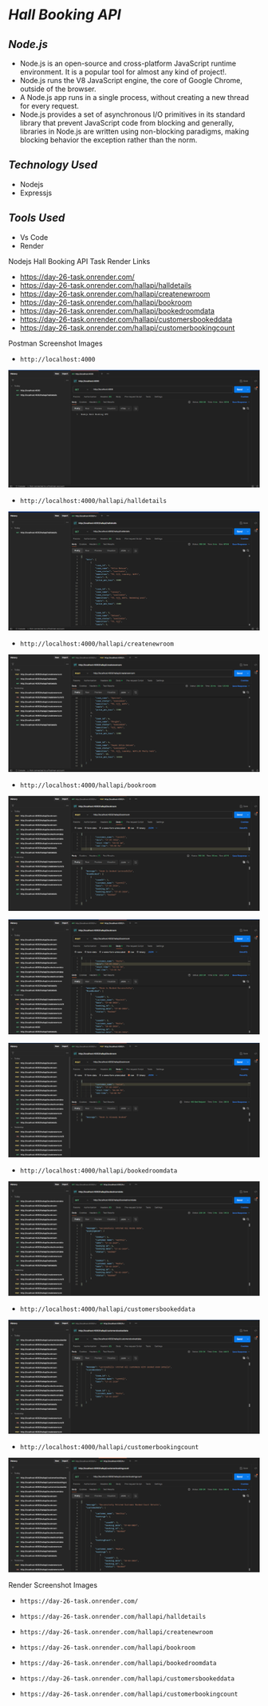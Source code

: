
# **_Hall Booking API_**

## **_Node.js_**

+ Node.js is an open-source and cross-platform JavaScript runtime environment. It is a popular tool for almost any kind of project!.
+ Node.js runs the V8 JavaScript engine, the core of Google Chrome, outside of the browser.
+ A Node.js app runs in a single process, without creating a new thread for every request.
+ Node.js provides a set of asynchronous I/O primitives in its standard library that prevent JavaScript code from blocking and generally, libraries in Node.js are written using non-blocking paradigms, making blocking behavior the exception rather than the norm.

## **_Technology Used_**

+ Nodejs
+ Expressjs

## **_Tools Used_**

+ Vs Code
+ Render

Nodejs Hall Booking API Task Render Links

+ https://day-26-task.onrender.com/
+ https://day-26-task.onrender.com/hallapi/halldetails
+ https://day-26-task.onrender.com/hallapi/createnewroom
+ https://day-26-task.onrender.com/hallapi/bookroom
+ https://day-26-task.onrender.com/hallapi/bookedroomdata
+ https://day-26-task.onrender.com/hallapi/customersbookeddata
+ https://day-26-task.onrender.com/hallapi/customerbookingcount


Postman Screenshot Images

+ `http://localhost:4000`

![Alt text](<Postman Images/1.png>)

+ `http://localhost:4000/hallapi/halldetails`

![Alt text](<Postman Images/1.1.png>)

+ `http://localhost:4000/hallapi/createnewroom`

![Alt text](<Postman Images/1.2.png>)

+ `http://localhost:4000/hallapi/bookroom`

![Alt text](<Postman Images/1.3.png>)

![Alt text](<Postman Images/1.4.png>)

![Alt text](<Postman Images/1.5.png>)

+ `http://localhost:4000/hallapi/bookedroomdata`

![Alt text](<Postman Images/1.6.png>)

+ `http://localhost:4000/hallapi/customersbookeddata`

![Alt text](<Postman Images/1.7.png>)

+ `http://localhost:4000/hallapi/customerbookingcount`
  
![Alt text](<Postman Images/1.8.png>)

Render Screenshot Images

+ `https://day-26-task.onrender.com/`


+ `https://day-26-task.onrender.com/hallapi/halldetails`



+ `https://day-26-task.onrender.com/hallapi/createnewroom`



+ `https://day-26-task.onrender.com/hallapi/bookroom`



+ `https://day-26-task.onrender.com/hallapi/bookedroomdata`



+ `https://day-26-task.onrender.com/hallapi/customersbookeddata`



+ `https://day-26-task.onrender.com/hallapi/customerbookingcount`
